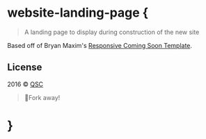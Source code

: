 # website-landing-page {
> A landing page to display during construction of the new site

Based off of Bryan Maxim's [Responsive Coming Soon Template][1].

## License
2016 © [QSC][2]
> :fork_and_knife:Fork away!

# }

[1]: https://dribbble.com/shots/2834348-Xpose-Responsive-Coming-Soon-Template-Freebie
[2]: https://github.com/QSC

